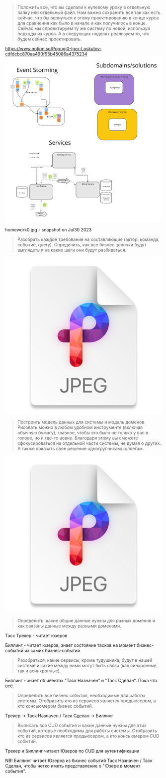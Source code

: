 > Положить все, что вы сделали к нулевому уроку в отдельную папку или отдельный файл. Нам важно сохранить все так как есть сейчас, что бы вернуться к этому проектированию в конце курса для сравнения как было в начале и как получилось в конце. Сейчас мы спроектируем ту же систему по новой, используя подходы из курса. А в следующих неделях реализуем то, что будем сейчас проектировать.

https://www.notion.so/Popugi0-Igor-Loskutov-cdfdcbc870aa490f95b45086a4375234
![homework0.jpg](homework0.jpg)

homework0.jpg - snapshot on Jul30 2023

> Разобрать каждое требование на составляющие (актор, команда, событие, query). Определить, как все бизнес цепочки будут выглядеть и на какие шаги они будут разбиваться.

![es.png](event-storming.png)

> Построить модель данных для системы и модель доменов. Рисовать можно в любом удобном инструменте (включая обычную бумагу), главное, чтобы это было не только у вас в голове, но и где-то вовне. Благодаря этому вы сможете сфокусироваться на отдельной части системы, не думая о других. А также показать свое решение одногрупникам/коллегам.
 
![data.png](data.png)

> Определить, какие общие данные нужны для разных доменов и как связаны данные между разными доменами.
 
Таск Трекер - читает юзеров

Биллинг - читает юзеров, знает состояние тасков на момент бизнес-событий из самих бизнес-событий

> Разобраться, какие сервисы, кроме тудушника, будут в нашей системе и какие между ними могут быть связи (как синхронные, так и асинхронные).
 
Биллинг - знает об ивентах "Таск Назначен" и "Таск Сделан". Пока что всё.

> Определить все бизнес события, необходимые для работы системы. Отобразить кто из сервисов является продьюсером, а кто консьюмером бизнес событий.
 
Трекер -> Таск Назначен / Таск Сделан -> Биллинг 

> Выписать все CUD события и какие данные нужны для этих событий, которые необходимы для работы системы. Отобразить кто из сервисов является продьюсером, а кто консьюмером CUD событий.

Трекер и Биллинг читают Юзеров по CUD для аутентификации

NB! Биллинг читает Юзеров из бизнес событий Таск Назначен / Таск Сделан, чтобы четко иметь представление о "Юзере в момент события".






